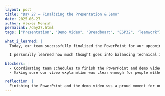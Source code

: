 ```yaml
---
layout: post
title: "Day 27 – Finalizing the Presentation & Demo"
date: 2025-06-27
author: Alexes Mensah
permalink: /day27.html
tags: ["Presentation", "Demo Video", "Breadboard", "ESP32", "Teamwork"]

what_i_learned: |
  Today, our team successfully finalized the PowerPoint for our upcoming presentation. We worked together to make sure the slides clearly told the story of our project and our key data, challenges, and solutions. We also created a demo video that visually explained our breadboard layout and how we connected the sensors to the ESP32. This was a valuable way to help our audience understand the hardware side of the project in a simple, visual format.

  I personally learned how much thought goes into balancing technical information with easy to understand visuals when preparing to present. Making the demo video helped me practice explaining technical setups in a way that’s accessible to everyone, which is a skill I definitely want to keep improving.

blockers: |
  - Coordinating team schedules to finish the PowerPoint and demo video on time was challenging.
  - Making sure our video explanation was clear enough for people without a technical background required several revisions.

reflection: |
  Finishing the PowerPoint and the demo video was a proud moment for our team because it tied together all the hard work we’ve done over the past few weeks. I realized that creating an effective presentation isn’t just about having the right data, it’s about telling the story in a way people can follow and care about. I also enjoyed making the demo video and found it rewarding to visually break down how the breadboard and ESP32 work together. This hands-on explanation made the technical side of the project feel more accessible and fun to share.
---
```


